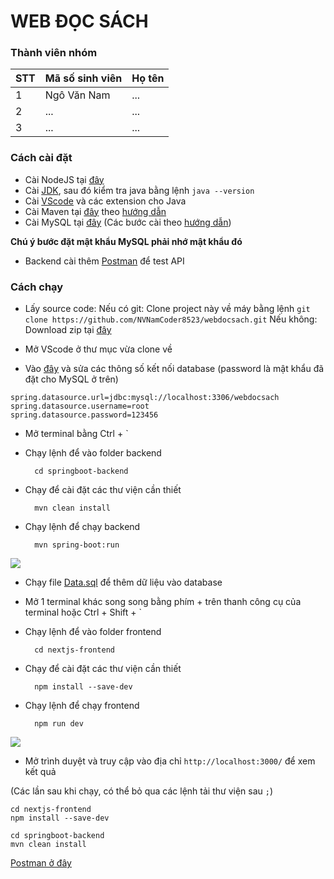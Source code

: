 #                           WEB ĐỌC SÁCH

### Thành viên nhóm
|STT|Mã số sinh viên|Họ tên|
|-|-|-|
|1|Ngô Văn Nam|...|
|2|...|...|
|3|...|...|

### Cách cài đặt
- Cài NodeJS tại [đây](https://nodejs.org/en/download/)
- Cài [JDK](https://www.oracle.com/java/technologies/javase-downloads.html), sau đó kiểm tra java bằng lệnh `java --version`
- Cài [VScode](https://code.visualstudio.com/download) và các extension cho Java
- Cài Maven tại [đây](https://maven.apache.org/download.cgi) theo [hướng dẫn](https://shareprogramming.net/cach-tai-va-cai-bien-moi-truong-maven-tren-windows/)
- Cài MySQL tại [đây](https://dev.mysql.com/downloads/installer/)
(Các bước cài theo [hướng dẫn](https://www.sql.edu.vn/mysql/mysql-community-server/))
            
__Chú ý bước đặt mật khẩu MySQL phải nhớ mật khẩu đó__

- Backend cài thêm [Postman](https://www.postman.com/downloads/) để test API

### Cách chạy
- Lấy source code: 
    Nếu có git: Clone project này về máy bằng lệnh 
        `git clone https://github.com/NVNamCoder8523/webdocsach.git`
    Nếu không: Download zip tại [đây](https://github.com/NVNamCoder8523/webdocsach)
- Mở VScode ở thư mục vừa clone về

- Vào [đây](/springboot-backend/src/main/resources/application.properties) và sửa các thông số kết nối database (password là mật khẩu đã đặt cho MySQL ở trên)
```
spring.datasource.url=jdbc:mysql://localhost:3306/webdocsach
spring.datasource.username=root
spring.datasource.password=123456
```


- Mở terminal bằng Ctrl + `
- Chạy lệnh để vào folder backend

        cd springboot-backend

- Chạy để cài đặt các thư viện cần thiết

        mvn clean install

- Chạy lệnh để chạy backend

        mvn spring-boot:run

![](backend_run.png)

- Chạy file [Data.sql](/springboot-backend/Data.sql) để thêm dữ liệu vào database



- Mở 1 terminal khác song song bằng phím + trên thanh công cụ của terminal hoặc Ctrl + Shift + `
- Chạy lệnh để vào folder frontend

        cd nextjs-frontend

- Chạy để cài đặt các thư viện cần thiết

        npm install --save-dev

- Chạy lệnh để chạy frontend

        npm run dev

![](frontend_run.png)

- Mở trình duyệt và truy cập vào địa chỉ `http://localhost:3000/` để xem kết quả

(Các lần sau khi chạy, có thể bỏ qua các lệnh tải thư viện sau `;`)

    cd nextjs-frontend
    npm install --save-dev

    cd springboot-backend
    mvn clean install


[Postman ở đây](https://app.getpostman.com/join-team?invite_code=449081af150ae5bd21b12bc0a9c304a6&target_code=f8413d91384359c66f1c83303446931c)
